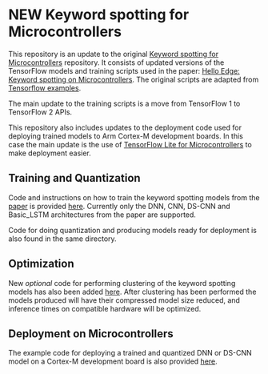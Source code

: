 # NEW Keyword spotting for Microcontrollers

This repository is an update to the original
[Keyword spotting for Microcontrollers](https://github.com/ARM-software/ML-KWS-for-MCU) repository.
It consists of updated versions of the TensorFlow models and training scripts used
in the paper:
[Hello Edge: Keyword spotting on Microcontrollers](https://arxiv.org/pdf/1711.07128.pdf).
The original scripts are adapted from
[Tensorflow examples](https://github.com/tensorflow/tensorflow/tree/master/tensorflow/examples/speech_commands).

The main update to the training scripts is a move from TensorFlow 1 to TensorFlow 2 APIs.

This repository also includes updates to the deployment code used for deploying trained models to Arm Cortex-M
development boards. In this case the main update is the use of
[TensorFlow Lite for Microcontrollers](https://www.tensorflow.org/lite/microcontrollers) to make deployment easier.

## Training and Quantization
Code and instructions on how to train the keyword spotting models from the [paper](https://arxiv.org/pdf/1711.07128.pdf)
is provided [here](Training). Currently only the DNN, CNN, DS-CNN and Basic_LSTM architectures from the paper are supported.

Code for doing quantization and producing models ready for deployment is also found in the same directory.

## Optimization
New *optional* code for performing clustering of the keyword spotting models has also been added [here](Training).
After clustering has been performed the models produced will have their compressed model size reduced, and inference times
on compatible hardware will be optimized.

## Deployment on Microcontrollers
The example code for deploying a trained and quantized DNN or DS-CNN model on a Cortex-M development board is also
provided [here](kws_cortex_m).
